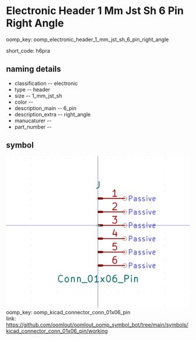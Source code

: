 # Electronic Header 1 Mm Jst Sh 6 Pin Right Angle
oomp_key: oomp_electronic_header_1_mm_jst_sh_6_pin_right_angle  

short_code: h6pra
## naming details
* classification -- electronic
* type -- header
* size -- 1_mm_jst_sh
* color -- 
* description_main -- 6_pin
* description_extra -- right_angle
* manucaturer -- 
* part_number -- 



## symbol

![](symbol/0/working/working_600.png)  
oomp_key: oomp_kicad_connector_conn_01x06_pin  
link: https://github.com/oomlout/oomlout_oomp_symbol_bot/tree/main/symbols/kicad_connector_conn_01x06_pin/working  


